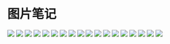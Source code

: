 # 图片笔记

![](images/IMG20190406152948.jpg)
![](images/IMG20190406153040.jpg)
![](images/IMG20190406153112.jpg)
![](images/IMG20190406153158.jpg)
![](images/IMG20190406153237.jpg)
![](images/IMG20190406153331.jpg)
![](images/IMG_20190406_153444.jpg)
![](images/IMG_20190406_160817.jpg)
![](images/IMG_20190406_161139.jpg)
![](images/IMG_20190406_161219.jpg)
![](images/IMG_20190406_161530.jpg)
![](images/IMG_20190406_161615.jpg)
![](images/IMG_20190406_161707.jpg)
![](images/IMG_20190406_161751.jpg)
![](images/IMG_20190406_161936.jpg)
![](images/IMG_20190406_162003.jpg)
![](images/IMG_20190406_162024.jpg)
![](images/IMG_20190406_162050.jpg)
